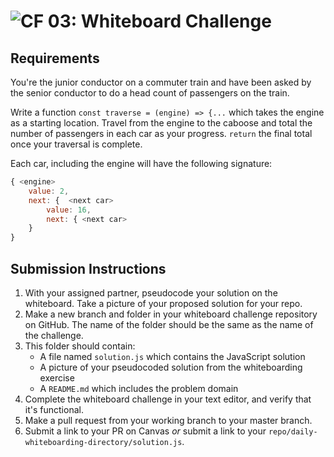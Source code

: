 ![CF](https://camo.githubusercontent.com/70edab54bba80edb7493cad3135e9606781cbb6b/687474703a2f2f692e696d6775722e636f6d2f377635415363382e706e67) 03: Whiteboard Challenge
===

## Requirements
You're the junior conductor on a commuter train and have been asked by the senior conductor to do a head count of passengers on the train.

Write a function `const traverse = (engine) => {...` which takes the engine as a starting location. Travel from the engine to the caboose and total the number of passengers in each car as your progress. `return` the final total once your traversal is complete.

Each car, including the engine will have the following signature:
``` javascript
{ <engine>
    value: 2,
    next: {  <next car>
        value: 16,
        next: { <next car>
    }
}
```

## Submission Instructions

1. With your assigned partner, pseudocode your solution on the whiteboard. Take a picture of your proposed solution for your repo.
1. Make a new branch and folder in your whiteboard challenge repository on GitHub. The name of the folder should be the same as the name of the challenge.
1. This folder should contain:
	- A file named `solution.js` which contains the JavaScript solution
	- A picture of your pseudocoded solution from the whiteboarding exercise
	- A `README.md` which includes the problem domain
1. Complete the whiteboard challenge in your text editor, and verify that it's functional.
1. Make a pull request from your working branch to your master branch.
1. Submit a link to your PR on Canvas *or* submit a link to your `repo/daily-whiteboarding-directory/solution.js`.